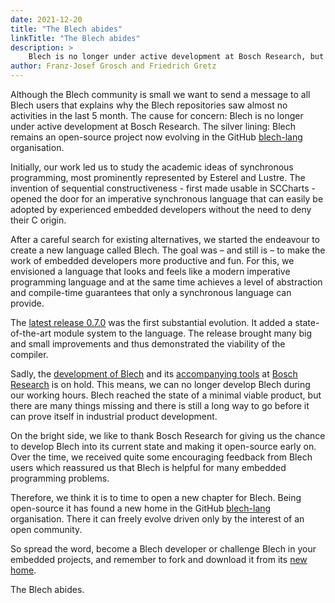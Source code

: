 ```yaml
---
date: 2021-12-20
title: "The Blech abides"
linkTitle: "The Blech abides"
description: >
    Blech is no longer under active development at Bosch Research, but it found a new home.
author: Franz-Josef Grosch and Friedrich Gretz
---
```


Although the Blech community is small we want to send a message to all Blech users that explains why the Blech repositories saw almost no activities in the last 5 month. The cause for concern: Blech is no longer under active development at Bosch Research. The silver lining: Blech remains an open-source project now evolving in the GitHub [blech-lang](https://github.com/blech-lang) organisation.

Initially, our work led us to study the academic ideas of synchronous programming, most prominently represented by Esterel and Lustre. The invention of sequential constructiveness - first made usable in SCCharts - opened the door for an imperative synchronous language that can easily be adopted by experienced embedded developers without the need to deny their C origin.

After a careful search for existing alternatives, we started the endeavour to create a new language called Blech. The goal was – and still is – to make the work of embedded developers more productive and fun. For this, we envisioned a language that looks and feels like a modern imperative programming language and at the same time achieves a level of abstraction and compile-time guarantees that only a synchronous language can provide.

The [latest release 0.7.0](https://github.com/boschresearch/blech/releases/tag/v0.7.0) was the first substantial evolution. It added a state-of-the-art module system to the language. The release brought many big and small improvements and thus demonstrated the viability of the compiler.

Sadly, the [development of Blech](https://github.com/boschresearch/blech) and its [accompanying tools](https://github.com/boschresearch/blech-tools) at [Bosch Research](https://github.com/boschresearch) is on hold. This means, we can no longer develop Blech during our working hours. Blech reached the state of a minimal viable product, but there are many things missing and there is still a long way to go before it can prove itself in industrial product development.

<!-- On the bright sight, Blech is open-source and we think, it is time to open a new chapter for Blech. -->

On the bright side, we like to thank Bosch Research for giving us the chance to develop Blech into its current state and making it open-source early on. Over the time, we received quite some encouraging feedback from Blech users which reassured us that Blech is helpful for many embedded programming problems. 

Therefore, we think it is to time to open a new chapter for Blech. Being open-source it has found a new home in the GitHub [blech-lang](https://github.com/blech-lang) organisation. There it can freely evolve driven only by the interest of an open community. 

So spread the word, become a Blech developer or challenge Blech in your embedded projects, and remember to fork and download it from its [new home](https://github.com/blech-lang).

The Blech abides.
